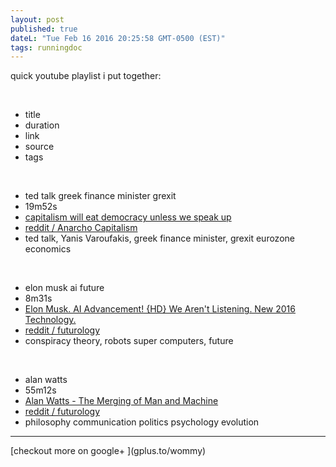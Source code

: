 ```yaml
---
layout: post
published: true
dateL: "Tue Feb 16 2016 20:25:58 GMT-0500 (EST)"
tags: runningdoc
---
```


quick youtube playlist i put together:

<br>

- title
- duration
- link
- source
- tags

<br>

- ted talk greek finance minister grexit
- 19m52s
- [ capitalism will eat democracy unless we speak up](https://youtu.be/GB4s5b9NL3I)
- [reddit / Anarcho Capitalism](https://www.reddit.com/r/Anarcho_Capitalism/comments/45yqnh/wow_ted_talks_really_suck_now_capitalism_will_eat/)
- ted talk, Yanis Varoufakis, greek finance minister, grexit eurozone economics

<br>

- elon musk ai future 
- 8m31s
- [Elon Musk. AI Advancement! {HD} We Aren't Listening. New 2016 Technology.](https://www.youtube.com/watch?v=RrXS24CDqc4)
- [reddit / futurology](https://www.reddit.com/r/Futurology/comments/45icn1/elon_musk_ai_advancement_will_be_here_before_we/)
- conspiracy theory, robots super computers, future

<br>

- alan watts 
- 55m12s 
- [Alan Watts - The Merging of Man and Machine](https://www.youtube.com/watch?v=_aeC8zcS1TU)
- [reddit / futurology](https://www.reddit.com/r/Futurology/comments/45gdmc/alan_watts_the_merging_of_man_and_machine/)
- philosophy communication politics psychology evolution


<hr>
[checkout more on google+ ](gplus.to/wommy)